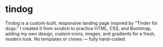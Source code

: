 # tindog
Tindog is a custom-built, responsive landing page inspired by "Tinder for dogs." I created it from scratch to practice HTML, CSS, and Bootstrap, adding my own design, custom icons, images, and gradients for a fresh, modern look. No templates or clones — fully hand-coded.
